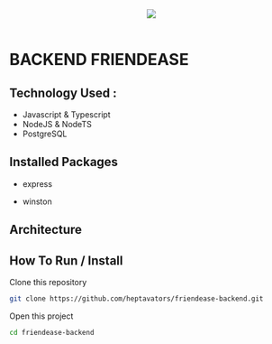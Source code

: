 <div align="center">
<img src="https://i.pinimg.com/originals/66/1b/2a/661b2a417570e9dbb7878ed2844ab124.gif" >  
</div>

<br>

# BACKEND FRIENDEASE

## Technology Used :

- Javascript & Typescript
- NodeJS & NodeTS
- PostgreSQL

## Installed Packages

- express

- winston

## Architecture
 
## How To Run / Install 

Clone this repository
```bash
git clone https://github.com/heptavators/friendease-backend.git
```

Open this project 
```bash
cd friendease-backend
```



